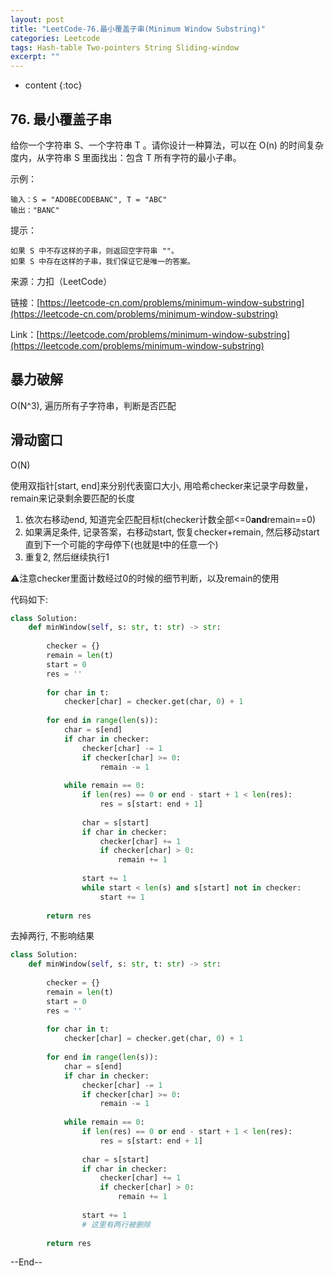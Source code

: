 ```yaml
---
layout: post
title: "LeetCode-76.最小覆盖子串(Minimum Window Substring)"
categories: Leetcode
tags: Hash-table Two-pointers String Sliding-window
excerpt: ""
---
```


* content
{:toc}

## 76. 最小覆盖子串

给你一个字符串 S、一个字符串 T 。请你设计一种算法，可以在 O(n) 的时间复杂度内，从字符串 S 里面找出：包含 T 所有字符的最小子串。

示例：

```
输入：S = "ADOBECODEBANC", T = "ABC"
输出："BANC"
```

提示：

```
如果 S 中不存这样的子串，则返回空字符串 ""。
如果 S 中存在这样的子串，我们保证它是唯一的答案。
```

来源：力扣（LeetCode）

链接：[https://leetcode-cn.com/problems/minimum-window-substring](https://leetcode-cn.com/problems/minimum-window-substring)

Link：[https://leetcode.com/problems/minimum-window-substring](https://leetcode.com/problems/minimum-window-substring)

## 暴力破解

O(N^3), 遍历所有子字符串，判断是否匹配

## 滑动窗口

O(N)

使用双指针[start, end]来分别代表窗口大小, 用哈希checker来记录字母数量，remain来记录剩余要匹配的长度

1. 依次右移动end, 知道完全匹配目标t(checker计数全部<=0**and**remain==0)
2. 如果满足条件, 记录答案，右移动start, 恢复checker+remain, 然后移动start直到下一个可能的字母停下(也就是t中的任意一个)
3. 重复2, 然后继续执行1

⚠️注意checker里面计数经过0的时候的细节判断，以及remain的使用

代码如下:

```python
class Solution:
    def minWindow(self, s: str, t: str) -> str:
    
        checker = {}
        remain = len(t)
        start = 0
        res = ''
        
        for char in t:
            checker[char] = checker.get(char, 0) + 1
        
        for end in range(len(s)):
            char = s[end]
            if char in checker:
                checker[char] -= 1
                if checker[char] >= 0:
                    remain -= 1
                
            while remain == 0:
                if len(res) == 0 or end - start + 1 < len(res):
                    res = s[start: end + 1]
                    
                char = s[start]
                if char in checker:
                    checker[char] += 1
                    if checker[char] > 0:
                        remain += 1
                        
                start += 1
                while start < len(s) and s[start] not in checker:
                    start += 1
                    
        return res
```

去掉两行, 不影响结果

```python
class Solution:
    def minWindow(self, s: str, t: str) -> str:
    
        checker = {}
        remain = len(t)
        start = 0
        res = ''
        
        for char in t:
            checker[char] = checker.get(char, 0) + 1
        
        for end in range(len(s)):
            char = s[end]
            if char in checker:
                checker[char] -= 1
                if checker[char] >= 0:
                    remain -= 1
                
            while remain == 0:
                if len(res) == 0 or end - start + 1 < len(res):
                    res = s[start: end + 1]
                    
                char = s[start]
                if char in checker:
                    checker[char] += 1
                    if checker[char] > 0:
                        remain += 1
                        
                start += 1
                # 这里有两行被删除
                    
        return res
```

--End--
